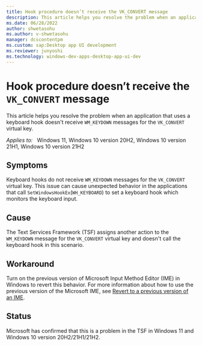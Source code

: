 ```yaml
---
title: Hook procedure doesn’t receive the VK_CONVERT message
description: This article helps you resolve the problem when an application is using a keyboard hook that doesn’t receive the VK_CONVERT messages.
ms.date: 06/28/2022
author: shwetasohu
ms.author: v-shwetasohu
manager: dcscontentpm
ms.custom: sap:Desktop app UI development
ms.reviewer: junyoshi
ms.technology: windows-dev-apps-desktop-app-ui-dev
---
```


# Hook procedure doesn’t receive the `VK_CONVERT` message

This article helps you resolve the problem when an application that uses a keyboard hook doesn't receive `WM_KEYDOWN` messages for the `VK_CONVERT` virtual key.

_Applies to:_ &nbsp; Windows 11, Windows 10 version 20H2, Windows 10 version 21H1, Windows 10 version 21H2

## Symptoms

Keyboard hooks do not receive `WM_KEYDOWN` messages for the `VK_CONVERT` virtual key. This issue can cause unexpected behavior in the applications that call `SetWindowsHookEx`(`WH_KEYBOARD`) to set a keyboard hook which monitors the keyboard input.

## Cause

The Text Services Framework (TSF) assigns another action to the `WM_KEYDOWN` message for the `VK_CONVERT` virtual key and doesn't call the keyboard hook in this scenario.

## Workaround

Turn on the previous version of Microsoft Input Method Editor (IME) in Windows to revert this behavior.
For more information about how to use the previous version of the Microsoft IME, see [Revert to a previous version of an IME](https://support.microsoft.com/en-us/windows/revert-to-a-previous-version-of-an-ime-input-method-editor-adcc9caa-17cb-44d8-b46e-f5b473b4dd77).

## Status

Microsoft has confirmed that this is a problem in the TSF in Windows 11 and Windows 10 version 20H2/21H1/21H2.